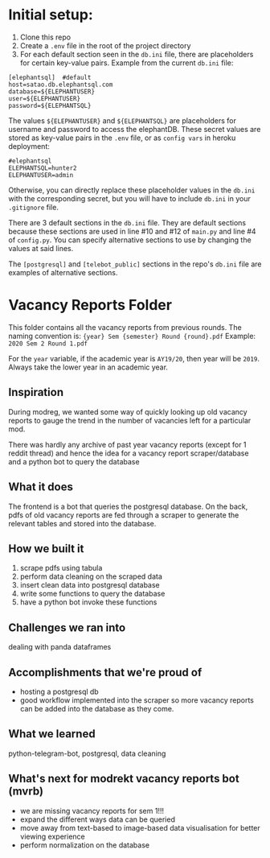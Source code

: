 # Initial setup:

1. Clone this repo
2. Create a `.env` file in the root of the project directory
3. For each default section seen in the `db.ini` file, there are placeholders for certain key-value pairs. Example from the current `db.ini` file:

```
[elephantsql]  #default
host=satao.db.elephantsql.com
database=${ELEPHANTUSER}
user=${ELEPHANTUSER}
password=${ELEPHANTSQL}
```
The values `${ELEPHANTUSER}` and `${ELEPHANTSQL}` are placeholders for username and password to access the elephantDB. These secret values are stored as key-value pairs in the `.env` file, or as `config vars` in heroku deployment:

```
#elephantsql
ELEPHANTSQL=hunter2
ELEPHANTUSER=admin
```

Otherwise, you can directly replace these placeholder values in the `db.ini` with the corresponding secret, but you will have to include `db.ini` in your `.gitignore` file.

There are 3 default sections in the `db.ini` file. They are default sections because these sections are used in line #10 and #12 of `main.py` and line #4 of `config.py`. You can specify alternative sections to use by changing the values at said lines.

The `[postgresql]` and `[telebot_public]` sections in the repo's `db.ini` file are examples of alternative sections.

# Vacancy Reports Folder

This folder contains all the vacancy reports from previous rounds.
The naming convention is: `{year} Sem {semester} Round {round}.pdf`
Example: `2020 Sem 2 Round 1.pdf`

For the `year` variable, if the academic year is `AY19/20`, then year will be `2019`. 
Always take the lower year in an academic year.

## Inspiration
 During modreg, we wanted some way of quickly looking up old vacancy reports to gauge the trend in the number of vacancies left for a particular mod. 

There was hardly any archive of past year vacancy reports (except for 1 reddit thread)  and hence the idea for a vacancy report scraper/database and a python bot to query the database

## What it does
The frontend is a bot that queries the postgresql database.
On the back, pdfs of old vacancy reports are fed through a scraper to generate the relevant tables and stored into the database.

## How we built it
1. scrape pdfs using tabula
2. perform data cleaning on the scraped data
3. insert clean data into postgresql database
4. write some functions to query the database
5. have a python bot invoke these functions

## Challenges we ran into
dealing with panda dataframes

## Accomplishments that we're proud of
- hosting a postgresql db
- good workflow implemented into the scraper so more vacancy reports can be added into the database as they come.

## What we learned
python-telegram-bot, postgresql, data cleaning

## What's next for modrekt vacancy reports bot (mvrb)
- we are missing vacancy reports for sem 1!!!
- expand the different ways data can be queried
- move away from text-based to image-based data visualisation for better viewing experience
- perform normalization on the database
